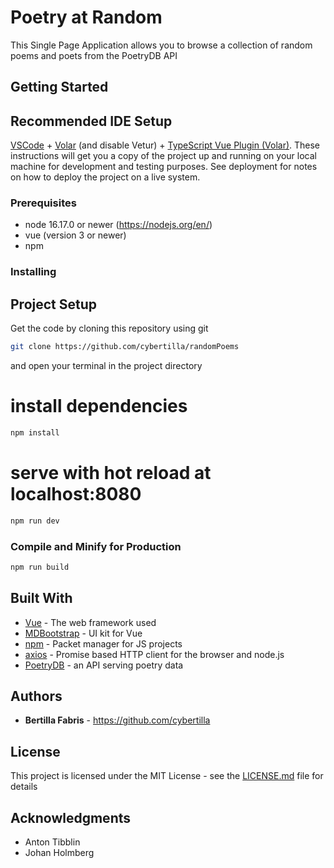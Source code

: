 # Poetry at Random

This Single Page Application allows you to browse a collection of random poems and poets from the PoetryDB API

## Getting Started

## Recommended IDE Setup

[VSCode](https://code.visualstudio.com/) + [Volar](https://marketplace.visualstudio.com/items?itemName=Vue.volar) (and disable Vetur) + [TypeScript Vue Plugin (Volar)](https://marketplace.visualstudio.com/items?itemName=Vue.vscode-typescript-vue-plugin).
These instructions will get you a copy of the project up and running on your local machine for development and testing purposes. See deployment for notes on how to deploy the project on a live system.

### Prerequisites

* node 16.17.0 or newer (https://nodejs.org/en/)
* vue (version 3 or newer)
* npm


### Installing

## Project Setup

Get the code by cloning this repository using git
```sh
git clone https://github.com/cybertilla/randomPoems
```

and open your terminal in the project directory

# install dependencies

```sh
npm install
```

# serve with hot reload at localhost:8080

```sh
npm run dev
```


### Compile and Minify for Production

```sh
npm run build
```


## Built With

* [Vue](https://vuejs.org/) - The web framework used
* [MDBootstrap](https://vue.mdbootstrap.com/#/) - UI kit for Vue
* [npm](https://www.npmjs.com/) - Packet manager for JS projects
* [axios](https://axios-http.com/) - Promise based HTTP client for the browser and node.js
* [PoetryDB](https://poetrydb.org/index.html) - an API serving poetry data



## Authors

* **Bertilla Fabris** - https://github.com/cybertilla

## License

This project is licensed under the MIT License - see the [LICENSE.md](LICENSE.md) file for details

## Acknowledgments

* Anton Tibblin
* Johan Holmberg








